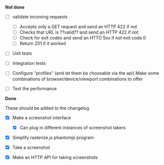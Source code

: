 **Not done**

- [ ] validate incoming requests
    - [ ] Accepts only a GET request and send an HTTP 422 if not
    - [ ] Checks that URL is ??valid?? and send an HTTP 422 if not
    - [ ] Check for exit codes and send an HTTO 5xx if not exit code 0
    - [ ] Return 201 if it worked

- [ ] Unit tests
- [ ] Integration tests

- [ ] Configure "profiles" (and let them be choosable via the api)
    Make some combinations of browser/device/viewport combinations to offer

- [ ] Test the performance



**Done**

These should be added to the changelog
- [x] Make a screenshot interface
    - [x] Can plug in different instances of screenshot takers
- [x] Simplify rasterize.js phantomjs program
- [x] Take a screenshot
- [x] Make an HTTP API for taking screenshots

